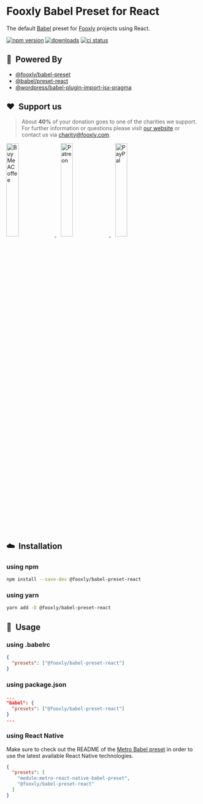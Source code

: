 # Fooxly Babel Preset for React

The default [Babel](https://babeljs.io/) preset for [Fooxly](https://www.fooxly.com) projects  using React.

[![npm version](https://img.shields.io/npm/v/@fooxly/babel-preset-react.svg?style=flat)](https://www.npmjs.com/package/@fooxly/babel-preset-react)
[![downloads](https://img.shields.io/npm/dt/@fooxly/babel-preset-react.svg)](https://www.npmjs.com/package/@fooxly/babel-preset-react)
[![ci status](https://github.com/Fooxly/babel-preset-react/workflows/CI/badge.svg)](https://github.com/Fooxly/babel-preset-react/actions?query=workflow%3ACI)

## :rocket:&nbsp; Powered By

- [@fooxly/babel-preset](https://www.npmjs.com/package/@fooxly/babel-preset)
- [@babel/preset-react](https://www.npmjs.com/package/@babel/preset-react)
- [@wordpress/babel-plugin-import-jsx-pragma](https://www.npmjs.com/package/@wordpress/babel-plugin-import-jsx-pragma)

## :heart:&nbsp; Support us

> About **40%** of your donation goes to one of the charities we support. For further information or questions please visit [our website](https://www.fooxly.com/charity) or contact us via [charity@fooxly.com](mailto:charity@fooxly.com).

<p>
  <a title="BuyMeACoffee" href="https://www.buymeacoffee.com/fooxly">
    <img src="https://developer.fooxly.com/general/assets/images/buymeacoffee.png" alt="BuyMeACoffee" width="25%" style="max-width: 180px" />
  </a>&nbsp;&nbsp;
  <a title="Patreon" href="https://www.patreon.com/fooxly">
    <img src="https://developer.fooxly.com/general/assets/images/patreon.png" alt="Patreon" width="25%" style="max-width: 180px"/>
  </a>&nbsp;&nbsp;
  <a title="PayPal" href="https://www.paypal.com/cgi-bin/webscr?cmd=_s-xclick&hosted_button_id=3GEYSYZFXV9GE">
    <img src="https://developer.fooxly.com/general/assets/images/paypal.png" alt="PayPal" width="25%" style="max-width: 180px" />
  </a>
</p>

<br/>

## :cloud:&nbsp; Installation

### using npm

```sh
npm install --save-dev @fooxly/babel-preset-react
```

### using yarn

```sh
yarn add -D @fooxly/babel-preset-react
```

## :triangular_ruler:&nbsp; Usage

### using .babelrc

```json
{
  "presets": ["@fooxly/babel-preset-react"]
}
```

### using package.json

```json
...
"babel": {
  "presets": ["@fooxly/babel-preset-react"]
}
...
```

### using React Native

Make sure to check out the README of the [Metro Babel preset](https://www.npmjs.com/package/metro-react-native-babel-preset) in order to use the latest available React Native technologies.

```json
{
  "presets": [
    "module:metro-react-native-babel-preset",
    "@fooxly/babel-preset-react"
  ]
}
```
